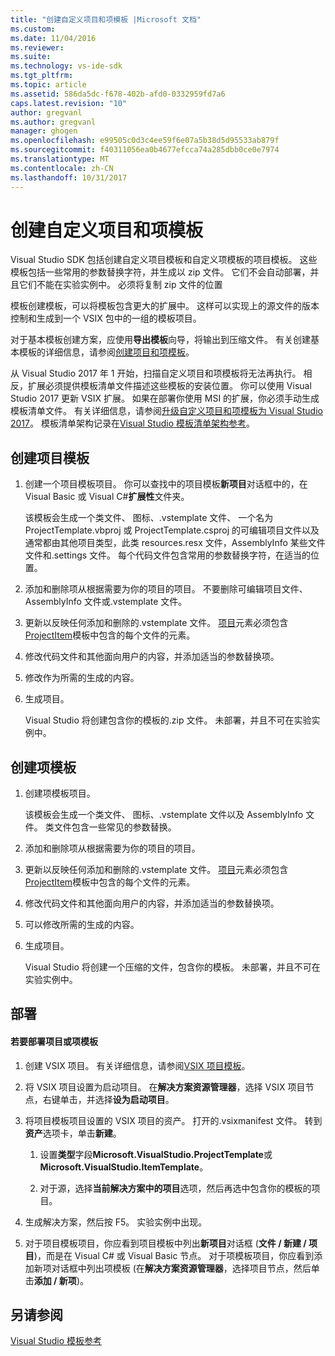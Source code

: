 ```yaml
---
title: "创建自定义项目和项模板 |Microsoft 文档"
ms.custom: 
ms.date: 11/04/2016
ms.reviewer: 
ms.suite: 
ms.technology: vs-ide-sdk
ms.tgt_pltfrm: 
ms.topic: article
ms.assetid: 586da5dc-f678-402b-afd0-0332959fd7a6
caps.latest.revision: "10"
author: gregvanl
ms.author: gregvanl
manager: ghogen
ms.openlocfilehash: e99505c0d3c4ee59f6e07a5b38d5d95533ab879f
ms.sourcegitcommit: f40311056ea0b4677efcca74a285dbb0ce0e7974
ms.translationtype: MT
ms.contentlocale: zh-CN
ms.lasthandoff: 10/31/2017
---
```

# <a name="creating-custom-project-and-item-templates"></a>创建自定义项目和项模板
Visual Studio SDK 包括创建自定义项目模板和自定义项模板的项目模板。 这些模板包括一些常用的参数替换字符，并生成以 zip 文件。 它们不会自动部署，并且它们不能在实验实例中。 必须将复制 zip 文件的位置  
  
 模板创建模板，可以将模板包含更大的扩展中。 这样可以实现上的源文件的版本控制和生成到一个 VSIX 包中的一组的模板项目。  
  
 对于基本模板创建方案，应使用**导出模板**向导，将输出到压缩文件。 有关创建基本模板的详细信息，请参阅[创建项目和项模板](../ide/creating-project-and-item-templates.md)。  
  
 从 Visual Studio 2017 年 1 开始，扫描自定义项目和项模板将无法再执行。 相反，扩展必须提供模板清单文件描述这些模板的安装位置。 你可以使用 Visual Studio 2017 更新 VSIX 扩展。 如果在部署你使用 MSI 的扩展，你必须手动生成模板清单文件。 有关详细信息，请参阅[升级自定义项目和项模板为 Visual Studio 2017](../extensibility/upgrading-custom-project-and-item-templates-for-visual-studio-2017.md)。 模板清单架构记录在[Visual Studio 模板清单架构参考](../extensibility/visual-studio-template-manifest-schema-reference.md)。  
  
## <a name="creating-a-project-template"></a>创建项目模板  
  
1.  创建一个项目模板项目。 你可以查找中的项目模板**新项目**对话框中的，在 Visual Basic 或 Visual C#**扩展性**文件夹。  
  
     该模板会生成一个类文件、 图标、.vstemplate 文件、 一个名为 ProjectTemplate.vbproj 或 ProjectTemplate.csproj 的可编辑项目文件以及通常都由其他项目类型，此类 resources.resx 文件，AssemblyInfo 某些文件文件和.settings 文件。 每个代码文件包含常用的参数替换字符，在适当的位置。  
  
2.  添加和删除项从根据需要为你的项目的项目。 不要删除可编辑项目文件、 AssemblyInfo 文件或.vstemplate 文件。  
  
3.  更新以反映任何添加和删除的.vstemplate 文件。 [项目](../extensibility/project-element-visual-studio-templates.md)元素必须包含[ProjectItem](../extensibility/projectitem-element-visual-studio-item-templates.md)模板中包含的每个文件的元素。  
  
4.  修改代码文件和其他面向用户的内容，并添加适当的参数替换项。  
  
5.  修改作为所需的生成的内容。  
  
6.  生成项目。  
  
     Visual Studio 将创建包含你的模板的.zip 文件。 未部署，并且不可在实验实例中。  
  
## <a name="creating-an-item-template"></a>创建项模板  
  
1.  创建项模板项目。  
  
     该模板会生成一个类文件、 图标、.vstemplate 文件以及 AssemblyInfo 文件。 类文件包含一些常见的参数替换。  
  
2.  添加和删除项从根据需要为你的项目的项目。  
  
3.  更新以反映任何添加和删除的.vstemplate 文件。 [项目](../extensibility/project-element-visual-studio-templates.md)元素必须包含[ProjectItem](../extensibility/projectitem-element-visual-studio-item-templates.md)模板中包含的每个文件的元素。  
  
4.  修改代码文件和其他面向用户的内容，并添加适当的参数替换项。  
  
5.  可以修改所需的生成的内容。  
  
6.  生成项目。  
  
     Visual Studio 将创建一个压缩的文件，包含你的模板。 未部署，并且不可在实验实例中。  
  
## <a name="deployment"></a>部署  
  
#### <a name="to-deploy-the-project-or-item-template"></a>若要部署项目或项模板  
  
1.  创建 VSIX 项目。 有关详细信息，请参阅[VSIX 项目模板](../extensibility/vsix-project-template.md)。  
  
2.  将 VSIX 项目设置为启动项目。 在**解决方案资源管理器**，选择 VSIX 项目节点，右键单击，并选择**设为启动项目**。  
  
3.  将项目模板项目设置的 VSIX 项目的资产。 打开的.vsixmanifest 文件。 转到**资产**选项卡，单击**新建**。  
  
    1.  设置**类型**字段**Microsoft.VisualStudio.ProjectTemplate**或**Microsoft.VisualStudio.ItemTemplate**。  
  
    2.  对于源，选择**当前解决方案中的项目**选项，然后再选中包含你的模板的项目。  
  
4.  生成解决方案，然后按 F5。 实验实例中出现。  
  
5.  对于项目模板项目，你应看到项目模板中列出**新项目**对话框 (**文件 / 新建 / 项目**)，而是在 Visual C# 或 Visual Basic 节点。 对于项模板项目，你应看到添加新项对话框中列出项模板 (在**解决方案资源管理器**，选择项目节点，然后单击**添加 / 新项**)。  
  
## <a name="see-also"></a>另请参阅  
 [Visual Studio 模板参考](../ide/visual-studio-template-reference.md)